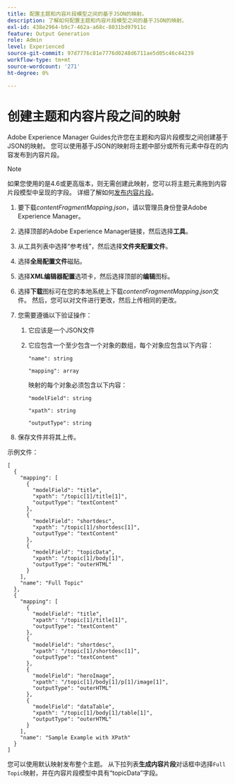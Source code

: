 ```yaml
---
title: 配置主题和内容片段模型之间的基于JSON的映射。
description: 了解如何配置主题和内容片段模型之间的基于JSON的映射。
exl-id: 438e2964-b9c7-462a-a68c-8031bd97911c
feature: Output Generation
role: Admin
level: Experienced
source-git-commit: 97d7776c81e7776d0248d6711ae5d05c46c44239
workflow-type: tm+mt
source-wordcount: '271'
ht-degree: 0%

---
```


# 创建主题和内容片段之间的映射



Adobe Experience Manager Guides允许您在主题和内容片段模型之间创建基于JSON的映射。 您可以使用基于JSON的映射将主题中部分或所有元素中存在的内容发布到内容片段。

>[!NOTE]
> 
> 如果您使用的是4.6或更高版本，则无需创建此映射，您可以将主题元素拖到内容片段模型中呈现的字段。
> 详细了解如何[发布内容片段](../user-guide/publish-content-fragment.md)。


1. 要下载&#x200B;*contentFragmentMapping.json*，请以管理员身份登录Adobe Experience Manager。
1. 选择顶部的Adobe Experience Manager链接，然后选择&#x200B;**工具**。
1. 从工具列表中选择“参考线”，然后选择&#x200B;**文件夹配置文件**。
1. 选择&#x200B;**全局配置文件**&#x200B;磁贴。
1. 选择&#x200B;**XML编辑器配置**&#x200B;选项卡，然后选择顶部的&#x200B;**编辑**&#x200B;图标。
1. 选择&#x200B;**下载**&#x200B;图标可在您的本地系统上下载&#x200B;*contentFragmentMapping.json*&#x200B;文件。 然后，您可以对文件进行更改，然后上传相同的更改。

1. 您需要遵循以下验证操作：

   1. 它应该是一个JSON文件
   2. 它应包含一个至少包含一个对象的数组，每个对象应包含以下内容：


      `"name": string `

      `"mapping": array`

      映射的每个对象必须包含以下内容：

      `"modelField": string`

      `"xpath": string`

      `"outputType": string`
1. 保存文件并将其上传。

示例文件：

```
[
  {
    "mapping": [
      {
        "modelField": "title",
        "xpath": "/topic[1]/title[1]",
        "outputType": "textContent"
      },
      {
        "modelField": "shortdesc",
        "xpath": "/topic[1]/shortdesc[1]",
        "outputType": "textContent"
      },
      {
        "modelField": "topicData",
        "xpath": "/topic[1]/body[1]",
        "outputType": "outerHTML"
      }
    ],
    "name": "Full Topic"
  },
  {
    "mapping": [
      {
        "modelField": "title",
        "xpath": "/topic[1]/title[1]",
        "outputType": "textContent"
      },
      {
        "modelField": "shortdesc",
        "xpath": "/topic[1]/shortdesc[1]",
        "outputType": "textContent"
      },
      {
        "modelField": "heroImage",
        "xpath": "/topic[1]/body[1]/p[1]/image[1]",
        "outputType": "outerHTML"
      },
      {
        "modelField": "dataTable",
        "xpath": "/topic[1]/body[1]/table[1]",
        "outputType": "outerHTML"
      }
    ],
    "name": "Sample Example with XPath"
  }
]
```

您可以使用默认映射发布整个主题。 从下拉列表&#x200B;**生成内容片段**&#x200B;对话框中选择`Full Topic`映射，并在内容片段模型中具有“topicData”字段。
